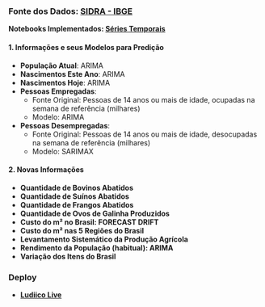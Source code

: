 ### Fonte dos Dados: [SIDRA - IBGE](https://sidra.ibge.gov.br/home/pnadcm)

**Notebooks Implementados: [Séries Temporais](https://felipequentino.quarto.pub/series-temporais/)**

#### 1. Informações e seus Modelos para Predição

- **População Atual**: ARIMA
- **Nascimentos Este Ano**: ARIMA
- **Nascimentos Hoje**: ARIMA
- **Pessoas Empregadas**:
  - Fonte Original: Pessoas de 14 anos ou mais de idade, ocupadas na semana de referência (milhares)
  - Modelo: ARIMA
- **Pessoas Desempregadas**:
  - Fonte Original: Pessoas de 14 anos ou mais de idade, desocupadas na semana de referência (milhares)
  - Modelo: SARIMAX

#### 2. Novas Informações

- **Quantidade de Bovinos Abatidos**
- **Quantidade de Suínos Abatidos**
- **Quantidade de Frangos Abatidos**
- **Quantidade de Ovos de Galinha Produzidos**
- **Custo do m² no Brasil: FORECAST DRIFT** 
- **Custo do m² nas 5 Regiões do Brasil**
- **Levantamento Sistemático da Produção Agrícola**
- **Rendimento da População (habitual): ARIMA**
- **Variação dos Itens do Brasil**

### Deploy
- **[Ludiico Live](https://ludiico-live.vercel.app/)**